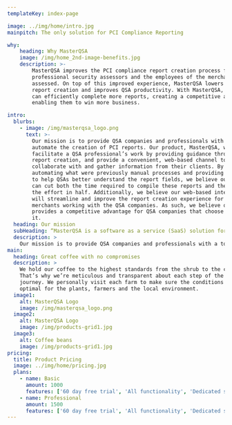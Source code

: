 ```yaml
---
templateKey: index-page

image: ../img/home/intro.jpg
mainpitch: The only solution for PCI Compliance Reporting

why:
    heading: Why MasterQSA
    image: /img/home_2nd-image-benefits.jpg
    description: >-
        MasterQSA improves the PCI compliance report creation process for both
        professional security assessors and the employees of the merchant being
        assessed. On top of this improved experience, MasterQSA lowers the cost of
        report creation and improves QSA productivity. With MasterQSA, a QSA company
        can efficiently complete more reports, creating a competitive advantage and
        enabling them to win more business.

intro:
  blurbs:
    - image: /img/masterqsa_logo.png
      text: >-
        Our mission is to provide QSA companies and professionals with a tool to
        automate the creation of PCI reports. Our product, MasterQSA, will
        facilitate a QSA professional’s work by providing guidance throughout
        report creation, and provide a convenient, web-based channel to
        collaborate with and gather information from their clients. By
        automating what were previously manual processes and providing guidance
        to help QSAs better understand the report fields, we believe our tool
        can cut both the time required to compile these reports and the cost of
        the effort in half. Additionally, we believe our web-based interface
        will streamline and improve the report creation experience for the
        merchants working with the QSA companies. As such, we believe our tool
        provides a competitive advantage for QSA companies that choose to use
        it. 
  heading: Our mission
  subHeading: “MasterQSA is a software as a service (SaaS) solution for security compliance reporting.”
  description: >
    Our mission is to provide QSA companies and professionals with a tool to automate the creation of PCI reports. Our product, MasterQSA, will facilitate a QSA professional’s work by providing guidance throughout report creation, and provide a convenient, web-based channel to collaborate with and gather information from their clients. 
main:
  heading: Great coffee with no compromises
  description: >
    We hold our coffee to the highest standards from the shrub to the cup.
    That’s why we’re meticulous and transparent about each step of the coffee’s
    journey. We personally visit each farm to make sure the conditions are
    optimal for the plants, farmers and the local environment.
  image1:
    alt: MasterQSA Logo
    image: /img/masterqsa_logo.png
  image2:
    alt: MasterQSA Logo
    image: /img/products-grid1.jpg
  image3:
    alt: Coffee beans
    image: /img/products-grid1.jpg
pricing:
  title: Product Pricing
  image: ../img/home/pricing.jpg
  plans:
    - name: Basic
      amount: 1000
      features: ['60 day free trial', 'All functionality', 'Dedicated subdomain', 'Up to 20 repositories', 'Email and phone support']
    - name: Professional
      amount: 1500
      features: ['60 day free trial', 'All functionality', 'Dedicated subdomain', 'Up to 20 repositories', 'Email and phone support']
---
```


